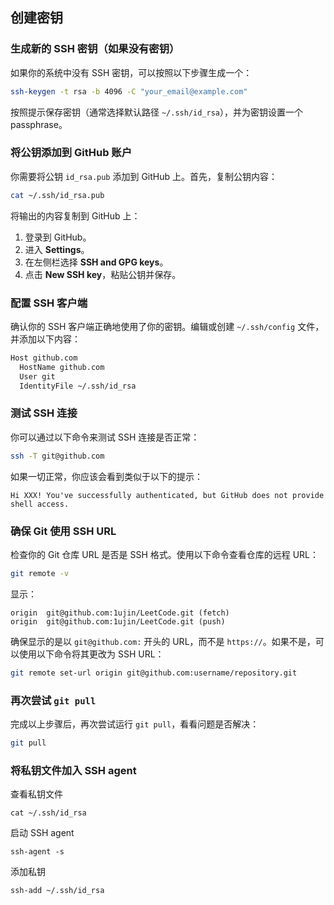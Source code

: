 ## 创建密钥

###  生成新的 SSH 密钥（如果没有密钥）

如果你的系统中没有 SSH 密钥，可以按照以下步骤生成一个：

```bash
ssh-keygen -t rsa -b 4096 -C "your_email@example.com"
```

按照提示保存密钥（通常选择默认路径 `~/.ssh/id_rsa`），并为密钥设置一个 passphrase。

###  将公钥添加到 GitHub 账户

你需要将公钥 `id_rsa.pub` 添加到 GitHub 上。首先，复制公钥内容：

```bash
cat ~/.ssh/id_rsa.pub
```

将输出的内容复制到 GitHub 上：

1. 登录到 GitHub。
2. 进入 **Settings**。
3. 在左侧栏选择 **SSH and GPG keys**。
4. 点击 **New SSH key**，粘贴公钥并保存。

###  配置 SSH 客户端

确认你的 SSH 客户端正确地使用了你的密钥。编辑或创建 `~/.ssh/config` 文件，并添加以下内容：

```bash
Host github.com
  HostName github.com
  User git
  IdentityFile ~/.ssh/id_rsa
```

###  测试 SSH 连接

你可以通过以下命令来测试 SSH 连接是否正常：

```bash
ssh -T git@github.com
```

如果一切正常，你应该会看到类似于以下的提示：

```
Hi XXX! You've successfully authenticated, but GitHub does not provide shell access.
```

###  确保 Git 使用 SSH URL

检查你的 Git 仓库 URL 是否是 SSH 格式。使用以下命令查看仓库的远程 URL：

```bash
git remote -v
```

显示：

```
origin  git@github.com:1ujin/LeetCode.git (fetch)
origin  git@github.com:1ujin/LeetCode.git (push)
```

确保显示的是以 `git@github.com:` 开头的 URL，而不是 `https://`。如果不是，可以使用以下命令将其更改为 SSH URL：

```bash
git remote set-url origin git@github.com:username/repository.git
```

###  再次尝试 `git pull`

完成以上步骤后，再次尝试运行 `git pull`，看看问题是否解决：

```bash
git pull
```

### 将私钥文件加入 SSH agent

查看私钥文件

```shell
cat ~/.ssh/id_rsa
```

启动 SSH agent

```shell
ssh-agent -s
```

添加私钥

```shell
ssh-add ~/.ssh/id_rsa
```

